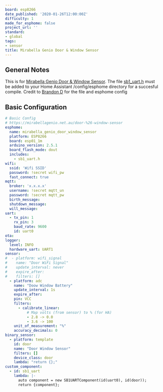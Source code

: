 ```yaml
---
board: esp8266
date_published: '2020-01-26T12:00:00Z'
difficulty: 1
made_for_esphome: false
project_url: ''
standard:
- global
tags:
- sensor
title: Mirabella Genio Door & Window Sensor
---
```


## General Notes

This is for [Mirabella Genio Door & Window Sensor](https://www.mirabellagenio.com.au/product-range/mirabella-genio-wi-fi-door-and-window-sensor/).
The file [sb1_uart.h](https://github.com/brandond/esphome-tuya_pir/blob/master/sb1_uart.h) must be added to your Home Assistant /config/esphome directory for a succesful compile.
Credit to [Brandon D](https://github.com/brandond) for the file and esphome config

## Basic Configuration

```yaml
# Basic Config
# https://mirabellagenio.net.au/door-%26-window-sensor
esphome:
  name: mirabella_genio_door_window_sensor
  platform: ESP8266
  board: esp01_1m
  arduino_version: 2.5.1
  board_flash_mode: dout
  includes:
    - sb1_uart.h
wifi:
  ssid: 'Wifi SSID'
  password: !secret wifi_pw
  fast_connect: true
mqtt:
  broker: 'x.x.x.x'
  username: !secret mqtt_un
  password: !secret mqtt_pw
  birth_message:
  shutdown_message:
  will_message:
uart:
  - tx_pin: 1
    rx_pin: 3
    baud_rate: 9600
    id: uart0
ota:
logger:
  level: INFO
  hardware_uart: UART1
sensor:
#  - platform: wifi_signal
#    name: "Door WiFi Signal"
#    update_interval: never
#    expire_after:
#    filters: []
  - platform: adc
    name: "Doow Window Battery"
    update_interval: 1s
    expire_after:
    pin: VCC
    filters:
      - calibrate_linear:
          # Map volts (from sensor) to % (for HA)
          - 2.8 -> 0.0
          - 3.6 -> 100
    unit_of_measurement: "%"
    accuracy_decimals: 0
binary_sensor:
  - platform: template
    id: door
    name: "Door Window Sensor"
    filters: []
    device_class: door
    lambda: "return {};"
custom_component:
  - id: sb1_uart
    lambda: |-
      auto component = new SB1UARTComponent(id(uart0), id(door));
      return {component};
```